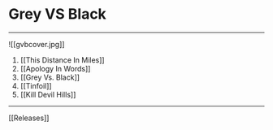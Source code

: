 # Grey VS Black

---

![[gvbcover.jpg]]

1. [[This Distance In Miles]]
2. [[Apology In Words]]
3. [[Grey Vs. Black]]
4. [[Tinfoil]]
5. [[Kill Devil Hills]]

---

[[Releases]]

